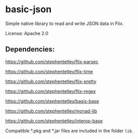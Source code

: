 # basic-json

Simple native library to read and write JSON data in Flix.

License: Apache 2.0

## Dependencies:

https://github.com/stephentetley/flix-parsec

https://github.com/stephentetley/flix-time

https://github.com/stephentetley/flix-pretty

https://github.com/stephentetley/flix-regex

https://github.com/stephentetley/basis-base

https://github.com/stephentetley/monad-lib

https://github.com/stephentetley/interop-base


Compatible *.pkg and *.jar files are included in the folder `lib`.
